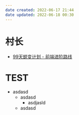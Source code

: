 ```yaml
---
date created: 2022-06-17 21:44
date updated: 2022-06-18 00:30
---
```


# 村长

- [99天蜕变计划 - 前端进阶路线](https://www.wolai.com/josephxia/v52Md9nQq48c7PcfEDj9N1)


# TEST
- asdasd
  - asdasd
    - asdjasld
  - asdasd